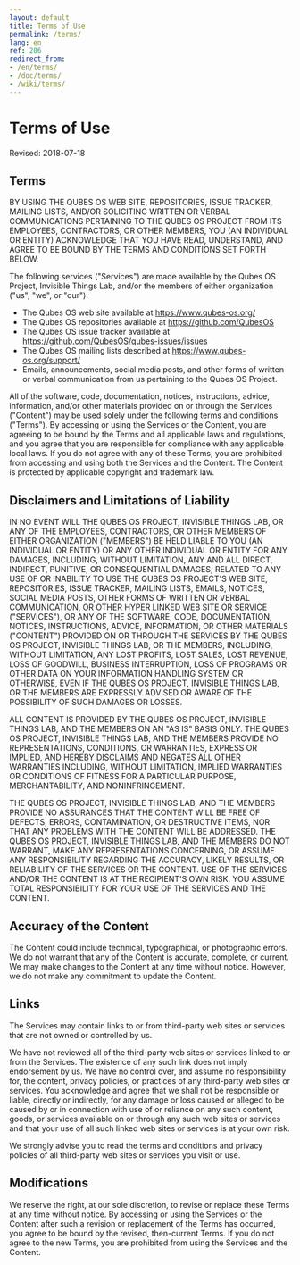 ```yaml
---
layout: default
title: Terms of Use
permalink: /terms/
lang: en
ref: 206
redirect_from:
- /en/terms/
- /doc/terms/
- /wiki/terms/
---
```


Terms of Use
============

Revised: 2018-07-18


Terms
-----

BY USING THE QUBES OS WEB SITE, REPOSITORIES, ISSUE TRACKER, MAILING LISTS,
AND/OR SOLICITING WRITTEN OR VERBAL COMMUNICATIONS PERTAINING TO THE QUBES OS
PROJECT FROM ITS EMPLOYEES, CONTRACTORS, OR OTHER MEMBERS, YOU (AN INDIVIDUAL OR
ENTITY) ACKNOWLEDGE THAT YOU HAVE READ, UNDERSTAND, AND AGREE TO BE BOUND BY THE
TERMS AND CONDITIONS SET FORTH BELOW.

The following services ("Services") are made available by the Qubes OS Project,
Invisible Things Lab, and/or the members of either organization ("us", "we", or
"our"):

 - The Qubes OS web site available at <https://www.qubes-os.org/>
 - The Qubes OS repositories available at <https://github.com/QubesOS>
 - The Qubes OS issue tracker available at <https://github.com/QubesOS/qubes-issues/issues>
 - The Qubes OS mailing lists described at <https://www.qubes-os.org/support/>
 - Emails, announcements, social media posts, and other forms of written or
   verbal communication from us pertaining to the Qubes OS Project.

All of the software, code, documentation, notices, instructions, advice,
information, and/or other materials provided on or through the Services
("Content") may be used solely under the following terms and conditions
("Terms"). By accessing or using the Services or the Content, you are agreeing
to be bound by the Terms and all applicable laws and regulations, and you agree
that you are responsible for compliance with any applicable local laws. If you
do not agree with any of these Terms, you are prohibited from accessing and
using both the Services and the Content. The Content is protected by applicable
copyright and trademark law.


Disclaimers and Limitations of Liability
----------------------------------------

IN NO EVENT WILL THE QUBES OS PROJECT, INVISIBLE THINGS LAB, OR ANY OF THE
EMPLOYEES, CONTRACTORS, OR OTHER MEMBERS OF EITHER ORGANIZATION ("MEMBERS") BE
HELD LIABLE TO YOU (AN INDIVIDUAL OR ENTITY) OR ANY OTHER INDIVIDUAL OR ENTITY
FOR ANY DAMAGES, INCLUDING, WITHOUT LIMITATION, ANY AND ALL DIRECT, INDIRECT,
PUNITIVE, OR CONSEQUENTIAL DAMAGES, RELATED TO ANY USE OF OR INABILITY TO USE
THE QUBES OS PROJECT'S WEB SITE, REPOSITORIES, ISSUE TRACKER, MAILING LISTS,
EMAILS, NOTICES, SOCIAL MEDIA POSTS, OTHER FORMS OF WRITTEN OR VERBAL
COMMUNICATION, OR OTHER HYPER LINKED WEB SITE OR SERVICE ("SERVICES"), OR ANY OF
THE SOFTWARE, CODE, DOCUMENTATION, NOTICES, INSTRUCTIONS, ADVICE, INFORMATION,
OR OTHER MATERIALS ("CONTENT") PROVIDED ON OR THROUGH THE SERVICES BY THE QUBES
OS PROJECT, INVISIBLE THINGS LAB, OR THE MEMBERS, INCLUDING, WITHOUT LIMITATION,
ANY LOST PROFITS, LOST SALES, LOST REVENUE, LOSS OF GOODWILL, BUSINESS
INTERRUPTION, LOSS OF PROGRAMS OR OTHER DATA ON YOUR INFORMATION HANDLING SYSTEM
OR OTHERWISE, EVEN IF THE QUBES OS PROJECT, INVISIBLE THINGS LAB, OR THE MEMBERS
ARE EXPRESSLY ADVISED OR AWARE OF THE POSSIBILITY OF SUCH DAMAGES OR LOSSES.

ALL CONTENT IS PROVIDED BY THE QUBES OS PROJECT, INVISIBLE THINGS LAB, AND THE
MEMBERS ON AN "AS IS" BASIS ONLY. THE QUBES OS PROJECT, INVISIBLE THINGS LAB,
AND THE MEMBERS PROVIDE NO REPRESENTATIONS, CONDITIONS, OR WARRANTIES, EXPRESS
OR IMPLIED, AND HEREBY DISCLAIMS AND NEGATES ALL OTHER WARRANTIES INCLUDING,
WITHOUT LIMITATION, IMPLIED WARRANTIES OR CONDITIONS OF FITNESS FOR
A PARTICULAR PURPOSE, MERCHANTABILITY, AND NONINFRINGEMENT.

THE QUBES OS PROJECT, INVISIBLE THINGS LAB, AND THE MEMBERS PROVIDE NO
ASSURANCES THAT THE CONTENT WILL BE FREE OF DEFECTS, ERRORS, CONTAMINATION, OR
DESTRUCTIVE ITEMS, NOR THAT ANY PROBLEMS WITH THE CONTENT WILL BE ADDRESSED. THE
QUBES OS PROJECT, INVISIBLE THINGS LAB, AND THE MEMBERS DO NOT WARRANT, MAKE ANY
REPRESENTATIONS CONCERNING, OR ASSUME ANY RESPONSIBILITY REGARDING THE ACCURACY,
LIKELY RESULTS, OR RELIABILITY OF THE SERVICES OR THE CONTENT. USE OF THE
SERVICES AND/OR THE CONTENT IS AT THE RECIPIENT'S OWN RISK. YOU ASSUME TOTAL
RESPONSIBILITY FOR YOUR USE OF THE SERVICES AND THE CONTENT.


Accuracy of the Content
-----------------------

The Content could include technical, typographical, or photographic errors. We
do not warrant that any of the Content is accurate, complete, or current. We may
make changes to the Content at any time without notice. However, we do not make
any commitment to update the Content.


Links
-----

The Services may contain links to or from third-party web sites or services that
are not owned or controlled by us.

We have not reviewed all of the third-party web sites or services linked to or
from the Services. The existence of any such link does not imply endorsement by
us. We have no control over, and assume no responsibility for, the content,
privacy policies, or practices of any third-party web sites or services. You
acknowledge and agree that we shall not be responsible or liable, directly or
indirectly, for any damage or loss caused or alleged to be caused by or in
connection with use of or reliance on any such content, goods, or services
available on or through any such web sites or services and that your use of all
such linked web sites or services is at your own risk.

We strongly advise you to read the terms and conditions and privacy policies of
all third-party web sites or services you visit or use.


Modifications
-------------

We reserve the right, at our sole discretion, to revise or replace these Terms
at any time without notice. By accessing or using the Services or the Content
after such a revision or replacement of the Terms has occurred, you agree to be
bound by the revised, then-current Terms. If you do not agree to the new Terms,
you are prohibited from using the Services and the Content.

